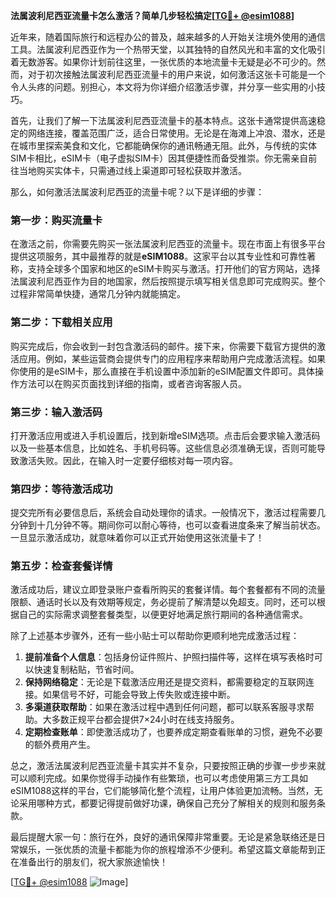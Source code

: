 **法属波利尼西亚流量卡怎么激活？简单几步轻松搞定[[TG💪+ @esim1088](https://t.me/s/esim1088)]**

近年来，随着国际旅行和远程办公的普及，越来越多的人开始关注境外使用的通信工具。法属波利尼西亚作为一个热带天堂，以其独特的自然风光和丰富的文化吸引着无数游客。如果你计划前往这里，一张优质的本地流量卡无疑是必不可少的。然而，对于初次接触法属波利尼西亚流量卡的用户来说，如何激活这张卡可能是一个令人头疼的问题。别担心，本文将为你详细介绍激活步骤，并分享一些实用的小技巧。

首先，让我们了解一下法属波利尼西亚流量卡的基本特点。这张卡通常提供高速稳定的网络连接，覆盖范围广泛，适合日常使用。无论是在海滩上冲浪、潜水，还是在城市里探索美食和文化，它都能确保你的通讯畅通无阻。此外，与传统的实体SIM卡相比，eSIM卡（电子虚拟SIM卡）因其便捷性而备受推崇。你无需亲自前往当地购买实体卡，只需通过线上渠道即可轻松获取并激活。

那么，如何激活法属波利尼西亚的流量卡呢？以下是详细的步骤：

### **第一步：购买流量卡**
在激活之前，你需要先购买一张法属波利尼西亚的流量卡。现在市面上有很多平台提供这项服务，其中最推荐的就是**eSIM1088**。这家平台以其专业性和可靠性著称，支持全球多个国家和地区的eSIM卡购买与激活。打开他们的官方网站，选择法属波利尼西亚作为目的地国家，然后按照提示填写相关信息即可完成购买。整个过程非常简单快捷，通常几分钟内就能搞定。

### **第二步：下载相关应用**
购买完成后，你会收到一封包含激活码的邮件。接下来，你需要下载官方提供的激活应用。例如，某些运营商会提供专门的应用程序来帮助用户完成激活流程。如果你使用的是eSIM卡，那么直接在手机设置中添加新的eSIM配置文件即可。具体操作方法可以在购买页面找到详细的指南，或者咨询客服人员。

### **第三步：输入激活码**
打开激活应用或进入手机设置后，找到新增eSIM选项。点击后会要求输入激活码以及一些基本信息，比如姓名、手机号码等。这些信息必须准确无误，否则可能导致激活失败。因此，在输入时一定要仔细核对每一项内容。

### **第四步：等待激活成功**
提交完所有必要信息后，系统会自动处理你的请求。一般情况下，激活过程需要几分钟到十几分钟不等。期间你可以耐心等待，也可以查看进度条来了解当前状态。一旦显示激活成功，就意味着你可以正式开始使用这张流量卡了！

### **第五步：检查套餐详情**
激活成功后，建议立即登录账户查看所购买的套餐详情。每个套餐都有不同的流量限额、通话时长以及有效期等规定，务必提前了解清楚以免超支。同时，还可以根据自己的实际需求调整套餐类型，以便更好地满足旅行期间的各种通信需求。

除了上述基本步骤外，还有一些小贴士可以帮助你更顺利地完成激活过程：

1. **提前准备个人信息**：包括身份证件照片、护照扫描件等，这样在填写表格时可以快速复制粘贴，节省时间。
2. **保持网络稳定**：无论是下载激活应用还是提交资料，都需要稳定的互联网连接。如果信号不好，可能会导致上传失败或连接中断。
3. **多渠道获取帮助**：如果在激活过程中遇到任何问题，都可以联系客服寻求帮助。大多数正规平台都会提供7×24小时在线支持服务。
4. **定期检查账单**：即使激活成功了，也要养成定期查看账单的习惯，避免不必要的额外费用产生。

总之，激活法属波利尼西亚流量卡其实并不复杂，只要按照正确的步骤一步步来就可以顺利完成。如果你觉得手动操作有些繁琐，也可以考虑使用第三方工具如eSIM1088这样的平台，它们能够简化整个流程，让用户体验更加流畅。当然，无论采用哪种方式，都要记得提前做好功课，确保自己充分了解相关的规则和服务条款。

最后提醒大家一句：旅行在外，良好的通讯保障非常重要。无论是紧急联络还是日常娱乐，一张优质的流量卡都能为你的旅程增添不少便利。希望这篇文章能帮到正在准备出行的朋友们，祝大家旅途愉快！

[[TG💪+ @esim1088](https://t.me/s/esim1088) ![Image](https://i.postimg.cc/4NQfJmqS/Snipaste-2025-05-13-00-14-12.png)]